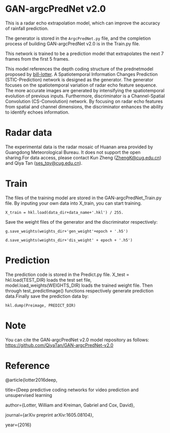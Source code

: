 # GAN-argcPredNet v2.0
This is a radar echo extrapolation model, which can improve the accuracy of rainfall prediction.

The generator is stored in the ``ArgcPredNet.py`` file, and the completion process of building GAN-argcPredNet v2.0 is in the Train.py file.

This network is trained to be a prediction model that extrapolates the next 7 frames from the first 5 frames.

This model references the depth coding structure of the prednetmodel proposed by [bill-lotter](https://github.com/coxlab/prednet). A Spatiotemporal Information Changes Prediction (STIC-Prediction) network is designed as the generator. The generator focuses on the spatiotemporal variation of radar echo feature sequence. The more accurate images are generated by intensifying the spatiotemporal evolution of previous inputs. Furthermore, discriminator is a Channel-Spatial Convolution (CS-Convolution) network. By focusing on radar echo features from spatial and channel dimensions, the discriminator enhances the ability to identify echoes information.

# Radar data
The experimental data is the radar mosaic of Huanan area provided by Guangdong Meteorological Bureau. It does not support the open sharing.For data access, please contact Kun Zheng (ZhengK@cug.edu.cn) and Qiya Tan (ses_tqy@cug.edu.cn).

# Train
The files of the training model are stored in the GAN-argcPredNet_Train.py file. By inputing your own data into X_train, you can start training.

<pre><code>X_train = hkl.load(data_dir+data_name+'.hkl') / 255.</code></pre>

Save the weight files of the generator and the discriminator respectively:

<pre><code>g.save_weights(weights_dir+'gen_weight'+epoch + '.h5')</code></pre>
<pre><code>d.save_weights(weights_dir+'dis_weight' + epoch + '.h5')</code></pre>

# Prediction
The prediction code is stored in the Predict.py file. X_test = hkl.load(TEST_DIR) loads the test set file, model.load_weights(WEIGHTS_DIR) loads the trained weight file. Then through test_predictImage() functions respectively generate prediction data.Finally save the prediction data by:

<pre><code>hkl.dump(Preimage, PREDICT_DIR)</code></pre>

# Note
You can cite the GAN-argcPredNet v2.0 model repository as follows:
https://github.com/QiyaTan/GAN-argcPredNet-v2.0

# Reference
@article{lotter2016deep,

title={Deep predictive coding networks for video prediction and unsupervised learning

author={Lotter, William and Kreiman, Gabriel and Cox, David},

journal={arXiv preprint arXiv:1605.08104},

year={2016}




 



